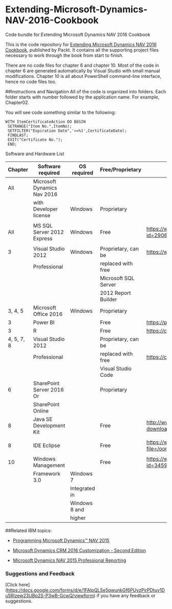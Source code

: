 # Extending-Microsoft-Dynamics-NAV-2016-Cookbook
Code bundle for Extending Microsoft Dynamics NAV 2016 Cookbook

This is the code repository for [Extending Microsoft Dynamics NAV 2016 Cookbook](hhttps://www.packtpub.com/application-development/extending-microsoft-dynamics-nav-2016-cookbook?utm_source=github&utm_medium=repository&utm_content=9781786460608), published by Packt. It contains all the supporting project files necessary to work through the book from start to finish.

There are no code files for chapter 6 and chapter 10. Most of the code in chapter 6 are generated automatically by Visual Studio with small manual modifications. Chapter 10 is all about PowerShell command-line interface, hence no code files too.

##Instructions and Navigation
All of the code is organized into folders. Each folder starts with number followed by the application name. For example, Chapter02.

You will see code something similar to the following:

```
WITH ItemCertificateAction DO BEGIN
 SETRANGE("Item No.",ItemNo);
 SETFILTER("Expiration Date",'>=%1',CertificateDate);
 FINDLAST;
 EXIT("Certificate No.");
 END;
```

Software and Hardware List

| Chapter  | Software required         | OS required      | Free/Proprietary    | Download links to the software           |
| -------- | ------------------------  | -----------------|---------------------|------------------------------------------|
| All      |Microsoft Dynamics Nav 2016
|          | with Developer license    | Windows          |  Proprietary        |                                          |          
|          |                           |                                        |
| All      |MS SQL Server 2012 Express | Windows          |  Free               |https://www.microsoft.com/enus/download/details.aspx?id=29062   
|          |                           |                  |                     |                                | 
| 3        |  Visual Studio 2012       | Windows          |Proprietary, can be  | https://www.microsoft.com/net/core        |
|          |   Professional            |                  |  replaced with free |                                           |
|          |                           |                  | Microsoft SQL Server|                                           |
|          |                           |                  |  2012 Report Builder|                                           |
|3, 4, 5   | Microsoft Office  2016    | Windows          | Proprietary         |
|   3      |  Power BI                 |                  |  Free               | https://powerbi.microsoft.com/en-us/      |
|   3      |   R                       |                  |  Free               |  https://cran.r-project.org               |
|4, 5, 7, 8| Visual Studio 2012        |                  | Proprietary, can be |
|          |  Professional             |                  | replaced with free  | https://code.visualstudio.com/            |
|          |                           |                  | Visual Studio Code  |
|    6     | SharePoint Server 2016 Or |                  |  Proprietary        |                                           |   
|          |  SharePoint Online        |                  |
|    8     | Java SE Development Kit   |                  | Free                |http://www.oracle.com/technetwork/java/javase/downloads/jdk8-downloads-2133151.html
|          |                           |                  |                       
|    8     | IDE Eclipse               |                  | Free                |https://www.eclipse.org/downloads/download.php?file=/oomph/epp/neon/R1/eclipse-inst-win64.exe
|          |                           |                  |                        
|   10     |Windows Management         |                  | Free                |https://www.microsoft.com/enus/download/details.aspx?id=34595
|          | Framework 3.0             | Windows 7        |                     |      
|          |                           | Integrated in    |                     |                          
|          |                           | Windows 8 and    |                     |
|          |                           | higher           |                     |

##Related IBM topics:

* [Programming Microsoft Dynamics™ NAV 2015](https://www.packtpub.com/big-data-and-business-intelligence/programming-microsoft-dynamics%E2%84%A2-nav-2015?utm_source=github&utm_medium=repository&utm_content=9781784394202)

* [Microsoft Dynamics CRM 2016 Customization - Second Edition](https://www.packtpub.com/application-development/microsoft-dynamics-crm-2016-customization-second-edition?utm_source=github&utm_medium=repository&utm_content=9781785881510)

* [Microsoft Dynamics NAV 2015 Professional Reporting](https://www.packtpub.com/big-data-and-business-intelligence/microsoft-dynamics-nav-2015-professional-reporting?utm_source=github&utm_medium=repository&utm_content=9781785284731)

### Suggestions and Feedback
[Click here] (https://docs.google.com/forms/d/e/1FAIpQLSe5qwunkGf6PUvzPirPDtuy1Du5Rlzew23UBp2S-P3wB-GcwQ/viewform) if you have any feedback or suggestions.
